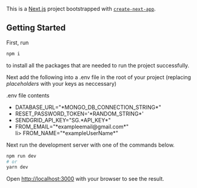 This is a [Next.js](https://nextjs.org/) project bootstrapped with [`create-next-app`](https://github.com/vercel/next.js/tree/canary/packages/create-next-app).

## Getting Started

First, run 
```bash
npm i
```
to install all the packages that are needed to run the project successfully.

Next add the following into a .env file in the root of your project (replacing *placeholders* with your keys as neccessary)

.env file contents
<ul>
    <li>
       DATABASE_URL="*MONGO_DB_CONNECTION_STRING*"
    </li>
   <li>
     RESET_PASSWORD_TOKEN='*RANDOM_STRING*'
   </li>
   <li>
      SENDGRID_API_KEY="SG.*API_KEY*"
   </li>
   <li>
      FROM_EMAIL="*exampleemail@gmail.com*"
   </li>
   li>
       FROM_NAME="*exampleUserName*"
   </li>
 </ul>
  
Next run the development server with one of the commands below.

```bash
npm run dev
# or
yarn dev
```

Open [http://localhost:3000](http://localhost:3000) with your browser to see the result.
